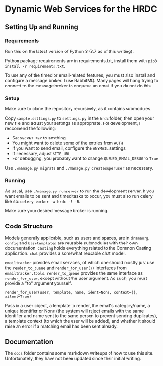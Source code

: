 # Dynamic Web Services for the HRDC

## Setting Up and Running

### Requirements

Run this on the latest version of Python 3 (3.7 as of this writing).

Python package requirements are in requirements.txt, install them with
`pip3 install -r requirements.txt`.

To use any of the timed or email-related features, you must also install
and configure a message broker. I use RabbitMQ. Many pages will hang trying to
connect to the message broker to enqueue an email if you do not do this.

### Setup

Make sure to clone the repository recursively, as it contains submodules.

Copy `sample.settings.py` to `settings.py` in the `hrdc` folder, then open your
new file and adjust your settings as appropriate. For development, I reccomend
the following:

- Set `SECRET_KEY` to anything
- You might want to delete some of the entries from `AUTH`
- If you want to send email, configure the `ANYMAIL` settings
- If necessary, adjust `SITE_URL`
- For debugging, you probably want to change `QUEUED_EMAIL_DEBUG` to `True`

Use `./manage.py migrate` and `./manage.py createsuperuser` as necessary.

### Running

As usual, use `./manage.py runserver` to run the development server. If you
want emails to be sent and timed tasks to occur, you must also run celery like
so: `celery worker -A hrdc -E -B`.

Make sure your desired message broker is running.

## Code Structure

Models generally applicable, such as users and spaces, are in `dramaorg`.
`config` and `basetemplates` are reusable submodules with their own
documentation. `casting` holds everything related to the Common Casting
application. `chat` provides a somewhat reusable chat model.

`emailtracker` provides email services, of which one should mostly just use the
`render_to_queue` and `render_for_user(s)` interfaces from `emailtracker.tools`.
`render_to_queue` provides the same interface as `render_for_user`, except
without the user argument. As such, you must provide a "to" argument yourself.

```render_for_user(user, template, name, ident=None, context={}, silent=True)```

Pass in a user object, a template to render, the email's category/name, a unique
identifier or None (the system will reject emails with the same identifier and
name sent to the same person to prevent sending duplicates), a template context
(to which the user will be added), and whether it should raise an error if a
matching email has been sent already.

## Documentation

The `docs` folder contains some markdown writeups of how to use this site.
Unfortunately, they have not been updated since their initial writing.
